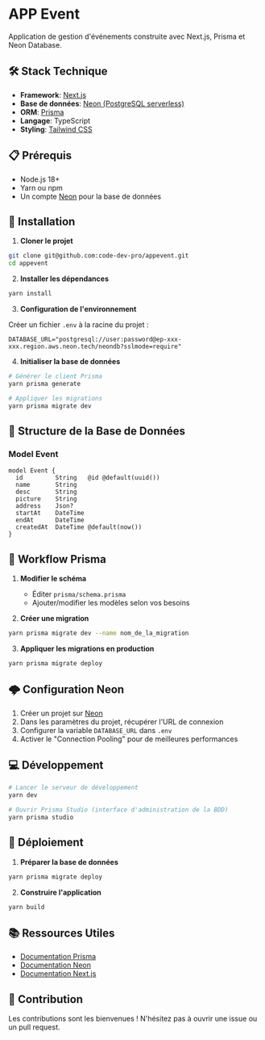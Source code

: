 # APP Event

Application de gestion d'événements construite avec Next.js, Prisma et Neon Database.

## 🛠 Stack Technique

- **Framework**: [Next.js](https://nextjs.org)
- **Base de données**: [Neon (PostgreSQL serverless)](https://neon.tech)
- **ORM**: [Prisma](https://prisma.io)
- **Langage**: TypeScript
- **Styling**: [Tailwind CSS](https://tailwindcss.com)

## 📋 Prérequis

- Node.js 18+ 
- Yarn ou npm
- Un compte [Neon](https://neon.tech) pour la base de données

## 🚀 Installation

1. **Cloner le projet**
```bash
git clone git@github.com:code-dev-pro/appevent.git
cd appevent
```

2. **Installer les dépendances**
```bash
yarn install
```

3. **Configuration de l'environnement**

Créer un fichier `.env` à la racine du projet :
```env
DATABASE_URL="postgresql://user:password@ep-xxx-xxx.region.aws.neon.tech/neondb?sslmode=require"
```

4. **Initialiser la base de données**
```bash
# Générer le client Prisma
yarn prisma generate

# Appliquer les migrations
yarn prisma migrate dev
```

## 📝 Structure de la Base de Données

### Model Event
```prisma
model Event {
  id         String   @id @default(uuid())
  name       String
  desc       String
  picture    String
  address    Json?    
  startAt    DateTime
  endAt      DateTime
  createdAt  DateTime @default(now())
}
```

## 🔄 Workflow Prisma

1. **Modifier le schéma**
   - Éditer `prisma/schema.prisma`
   - Ajouter/modifier les modèles selon vos besoins

2. **Créer une migration**
```bash
yarn prisma migrate dev --name nom_de_la_migration
```

3. **Appliquer les migrations en production**
```bash
yarn prisma migrate deploy
```

## 🌩 Configuration Neon

1. Créer un projet sur [Neon](https://neon.tech)
2. Dans les paramètres du projet, récupérer l'URL de connexion
3. Configurer la variable `DATABASE_URL` dans `.env`
4. Activer le "Connection Pooling" pour de meilleures performances

## 💻 Développement

```bash
# Lancer le serveur de développement
yarn dev

# Ouvrir Prisma Studio (interface d'administration de la BDD)
yarn prisma studio
```

## 🚀 Déploiement

1. **Préparer la base de données**
```bash
yarn prisma migrate deploy
```

2. **Construire l'application**
```bash
yarn build
```

## 📚 Ressources Utiles

- [Documentation Prisma](https://www.prisma.io/docs)
- [Documentation Neon](https://neon.tech/docs)
- [Documentation Next.js](https://nextjs.org/docs)

## 🤝 Contribution

Les contributions sont les bienvenues ! N'hésitez pas à ouvrir une issue ou un pull request.
